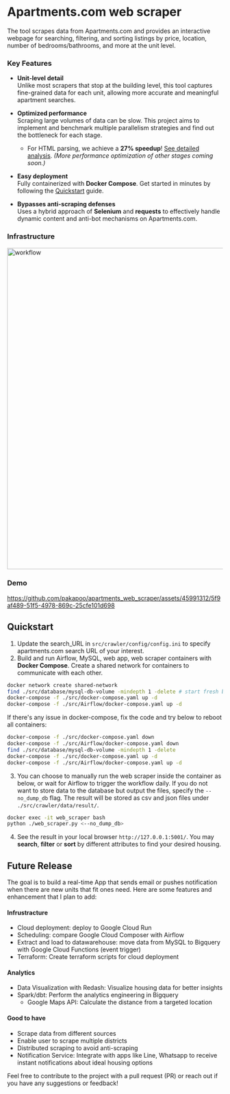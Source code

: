 # Apartments.com web scraper
The tool scrapes data from Apartments.com and provides an interactive webpage for searching, filtering, and sorting listings by price, location, number of bedrooms/bathrooms, and more at the unit level.

### Key Features
- **Unit-level detail**  
  Unlike most scrapers that stop at the building level, this tool captures fine-grained data for each unit, allowing more accurate and meaningful apartment searches.

- **Optimized performance**  
  Scraping large volumes of data can be slow. This project aims to implement and benchmark multiple parallelism strategies and find out the bottleneck for each stage.
  * For HTML parsing, we achieve a **27% speedup**! [See detailed analysis](./parallelismAnalysis.md). *(More performance optimization of other stages coming soon.)*

- **Easy deployment**  
  Fully containerized with **Docker Compose**. Get started in minutes by following the [Quickstart](#quickstart) guide.

- **Bypasses anti-scraping defenses**  
  Uses a hybrid approach of **Selenium** and **requests** to effectively handle dynamic content and anti-bot mechanisms on Apartments.com.

### Infrastructure
<img width="750" alt="workflow" src="https://github.com/user-attachments/assets/7e874f5e-6267-46d3-8211-3a0587c1d15c" />

### Demo
https://github.com/pakapoo/apartments_web_scraper/assets/45991312/5f9af489-51f5-4978-869c-25cfe101d698

## Quickstart
1. Update the search_URL in `src/crawler/config/config.ini` to specify apartments.com search URL of your interest.
2. Build and run Airflow, MySQL, web app, web scraper containers with **Docker Compose**. Create a shared network for containers to communicate with each other.
```bash
docker network create shared-network
find ./src/database/mysql-db-volume -mindepth 1 -delete # start fresh by cleaning mysql volume
docker-compose -f ./src/docker-compose.yaml up -d
docker-compose -f ./src/Airflow/docker-compose.yaml up -d
```
If there's any issue in docker-compose, fix the code and try below to reboot all containers:
```bash
docker-compose -f ./src/docker-compose.yaml down
docker-compose -f ./src/Airflow/docker-compose.yaml down
find ./src/database/mysql-db-volume -mindepth 1 -delete
docker-compose -f ./src/docker-compose.yaml up -d
docker-compose -f ./src/Airflow/docker-compose.yaml up -d
```
3. You can choose to manually run the web scraper inside the container as below, or wait for Airflow to trigger the workflow daily. If you do not want to store data to the database but output the files, specify the `--no_dump_db` flag. The result will be stored as csv and json files under `./src/crawler/data/result/`.
```bash
docker exec -it web_scraper bash
python ./web_scraper.py <--no_dump_db>
```
4. See the result in your local browser `http://127.0.0.1:5001/`. You may **search**, **filter** or **sort** by different attributes to find your desired housing.


## Future Release
The goal is to build a real-time App that sends email or pushes notification when there are new units that fit ones need. Here are some features and enhancement that I plan to add:
#### Infrustracture
* Cloud deployment: deploy to Google Cloud Run
* Scheduling: compare Google Cloud Composer with Airflow
* Extract and load to datawarehouse: move data from MySQL to Bigquery with Google Cloud Functions (event trigger)
* Terraform: Create terraform scripts for cloud deployment
#### Analytics
* Data Visualization with Redash: Visualize housing data for better insights
* Spark/dbt: Perform the analytics engineering in Bigquery
    * Google Maps API: Calculate the distance from a targeted location
#### Good to have
* Scrape data from different sources
* Enable user to scrape multiple districts
* Distributed scraping to avoid anti-scraping
* Notification Service: Integrate with apps like Line, Whatsapp to receive instant notifications about ideal housing options

Feel free to contribute to the project with a pull request (PR) or reach out if you have any suggestions or feedback!
